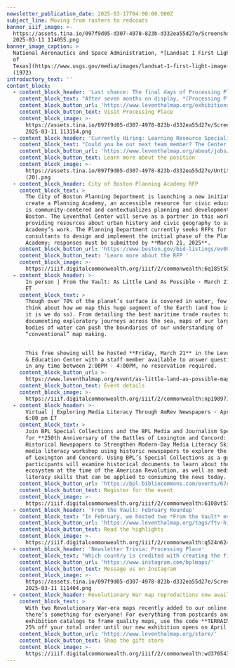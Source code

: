```yaml
---
newsletter_publication_date: 2025-03-17T04:00:00.000Z
subject_line: Moving from rasters to redcoats
banner_iiif_image: >-
  https://assets.tina.io/097f9d05-d307-4978-823b-d332ea55d27e/Screenshot
  2025-03-11 114055.png
banner_image_caption: >
  National Aeronautics and Space Administration, *[Landsat 1 First Light Image
  of
  Texas](https://www.usgs.gov/media/images/landsat-1-first-light-image-texas)*
  (1972)
introductory_text: ''
content_block:
  - content_block_header: 'Last chance: The final days of Processing Place '
    content_block_text: "After seven months on display, *[Processing Place: How Computers and Cartographers Redrew our World](https://www.leventhalmap.org/digital-exhibitions/processing-place/)* will close on **Sunday, March 23**. We invite you to visit one more time to see objects from the Leventhal Center’s unique collections in the history of digital mapping. For those unable to visit in person, you can explore the the\_[digital exhibition](https://www.leventhalmap.org/digital-exhibitions/processing-place/), as well the finding aids for the [Applied Geographics, Inc. Records](https://archives.bpl.org/repositories/2/resources/152), [David Judkins Weaver papers](https://archives.bpl.org/repositories/2/resources/153), and [Richard K. Grady papers](https://archives.bpl.org/repositories/2/resources/171). After a two week turnover period, our next exhibition, *[Terrains of Independence](https://www.leventhalmap.org/digital-exhibitions/terrains-of-independence/)*, opens on April 3.\n"
    content_block_button_url: 'https://www.leventhalmap.org/exhibitions/visit/'
    content_block_button_text: Visit Processing Place
    content_block_image: >-
      https://assets.tina.io/097f9d05-d307-4978-823b-d332ea55d27e/Screenshot
      2025-03-11 113154.png
  - content_block_header: 'Currently Hiring: Learning Resource Specialist'
    content_block_text: "Could you be our next team member? The Center is searching for a **Learning Resource Specialist**. We are looking for someone with the knowledge, creativity, and enthusiasm to create asynchronous learning tools that draw educators and general audiences into the collections of the Leventhal Center through themes of geography, social studies, and place-based history. Upon hire, the Learning Resource Specialist will collaborate with the Director of Education on a year-long revision of existing educational resources for K-12 educators. For full consideration, apply by\_**Tuesday, April 1, 2025 at 12:00 pm ET**.\n"
    content_block_button_url: 'https://www.leventhalmap.org/about/jobs/learning-resource-specialist/'
    content_block_button_text: Learn more about the position
    content_block_image: >-
      https://assets.tina.io/097f9d05-d307-4978-823b-d332ea55d27e/Untitled
      (20).png
  - content_block_header: City of Boston Planning Academy RFP
    content_block_text: >
      The City of Boston Planning Department is launching a new initiative to
      create a Planning Academy, an accessible resource for civic education that
      is community-centered and contextualizes planning and development in
      Boston. The Leventhal Center will serve as a partner in this work by
      providing resources about urban history and civic geography to support the
      Academy’s work. The Planning Department currently seeks RFPs for
      consultants to design and implement the initial phase of the Planning
      Academy; responses must be submitted by **March 21, 2025**.
    content_block_button_url: 'https://www.boston.gov/bid-listings/ev00015511'
    content_block_button_text: 'Learn more about the RFP '
    content_block_image: >-
      https://iiif.digitalcommonwealth.org/iiif/2/commonwealth:6q185t50w/2116,3571,2779,2819/,1200/0/default.jpg
  - content_block_header: >-
      In person | From the Vault: As Little Land As Possible · March 21, 2:00 pm
      ET 
    content_block_text: >
      Though over 70% of the planet’s surface is covered in water, few stop to
      think about how we map this huge segment of the Earth (and how important
      it is we do so). From detailing the best maritime trade routes to
      documenting exploratory journeys across the sea, maps of our largest
      bodies of water can push the boundaries of our understanding of
      “conventional” map making.


      This free showing will be hosted **Friday, March 21** in the Leventhal Map
      & Education Center with a staff member available to answer questions. Drop
      in any time between 2:00PM - 4:00PM, no reservation required.
    content_block_button_url: >-
      https://www.leventhalmap.org/event/as-little-land-as-possible-maps-of-the-oceans-seas-from-the-vault-collections-showing/
    content_block_button_text: Event details
    content_block_image: >-
      https://iiif.digitalcommonwealth.org/iiif/2/commonwealth:np198971k/6690,1119,3224,4058/1200,/0/default.jpg
  - content_block_header: >-
      Virtual | Exploring Media Literacy Through AmRev Newspapers · April 8,
      6:00 pm ET 
    content_block_text: >
      Join BPL Special Collections and the BPL Media and Journalism Specialist
      for **250th Anniversary of the Battles of Lexington and Concord: Analyzing
      Historical Newspapers to Strengthen Modern-Day Media Literacy Skills**, a
      media literacy workshop using historic newspapers to explore the Battles
      of Lexington and Concord. Using BPL’s Special Collections as a guide,
      participants will examine historical documents to learn about the news
      ecosystem at the time of the American Revolution, as well as media
      literacy skills that can be applied to consuming the news today.
    content_block_button_url: 'https://bpl.bibliocommons.com/events/67c6368da41c77360024079a'
    content_block_button_text: Register for the event
    content_block_image: >-
      https://iiif.digitalcommonwealth.org/iiif/2/commonwealth:6108vt53p/996,557,1147,1446/,1200/0/default.jpg
  - content_block_header: 'From the Vault: February Roundup'
    content_block_text: "In February, we hosted two *From the Vault* events. **For the Love of Maps** was a nod to Valentine’s Day and saw staff highlighting their favorite maps alongside personal reflections. **Holding the Narrative: Understanding the Social and Real World Implications of Maps**, curated by our current Northeastern University co-op student **Zaila Alves**, took a close look at maps of the African continent and asked visitors to consider how what’s not included\_can be just as informative as what’s being represented. Check out the maps from both events in the roundup articles linked below.\n"
    content_block_button_url: 'https://www.leventhalmap.org/tags/ftv-highlights/'
    content_block_button_text: Read the highlights
    content_block_image: >-
      https://iiif.digitalcommonwealth.org/iiif/2/commonwealth:q524n624x/4050,244,3561,4710/,1200/0/default.jpg
  - content_block_header: 'Newsletter Trivia: Processing Place'
    content_block_text: "Which country is credited with creating the first program to collect national land use data in a “geo-information system” that used computers to automate map production?\n\n* Finland\n* Canada\n* The United States\n* Sweden\n\nThe answer to last newsletter’s question about what street the main branch of the Boston Public Library located from 1854 to 1894 was **Boylston Street** (though it was much closer to the Common at the time)!\n\nCorrect answers will be included in a random draw—the winner will receive the next three\_[Map of the Month club](https://www.leventhalmap.org/donate/map-of-the-month/)\_postcards for free.\_In order to enter, make sure you follow us on [Bluesky](https://bsky.app/profile/bplmaps.bsky.social),\_[Instagram](https://www.instagram.com/bplmaps/)\_or\_[Facebook](https://www.facebook.com/bplmaps)\_and direct message or email us the answer to the following question. **We’ll accept answers until March 24 at 9 am ET.**\n"
    content_block_button_url: 'https://www.instagram.com/bplmaps/'
    content_block_button_text: Message us on Instagram
    content_block_image: >-
      https://assets.tina.io/097f9d05-d307-4978-823b-d332ea55d27e/Screenshot
      2025-03-11 111404.png
  - content_block_header: Revolutionary War map reproductions now available
    content_block_text: >
      With two Revolutionary War-era maps recently added to our online shop,
      there’s something for everyone! For everything from postcards and
      exhibition catalogs to frame quality maps, use the code **TERRAINS** for
      25% off your total order until our new exhibition opens on April 3.
    content_block_button_url: 'https://www.leventhalmap.org/store/'
    content_block_button_text: Shop the gift store
    content_block_image: >-
      https://iiif.digitalcommonwealth.org/iiif/2/commonwealth:wd376543v/3556,275,2582,2921/,1200/0/default.jpg
---
```


